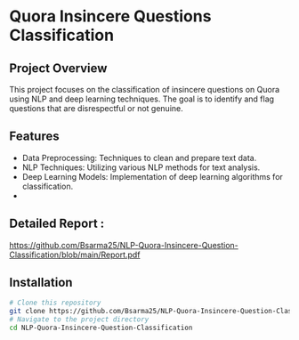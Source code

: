 # Quora Insincere Questions Classification

## Project Overview
This project focuses on the classification of insincere questions on Quora using NLP and deep learning techniques. The goal is to identify and flag questions that are disrespectful or not genuine.

## Features
- Data Preprocessing: Techniques to clean and prepare text data.
- NLP Techniques: Utilizing various NLP methods for text analysis.
- Deep Learning Models: Implementation of deep learning algorithms for classification.
- 
## Detailed Report : 
 https://github.com/Bsarma25/NLP-Quora-Insincere-Question-Classification/blob/main/Report.pdf

## Installation
```bash
# Clone this repository
git clone https://github.com/Bsarma25/NLP-Quora-Insincere-Question-Classification.git
# Navigate to the project directory
cd NLP-Quora-Insincere-Question-Classification

